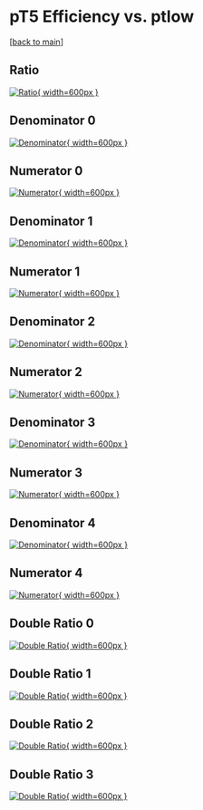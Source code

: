 # pT5 Efficiency vs. ptlow

[[back to main](./)]



## Ratio

[![Ratio](../mtv/var/pT5_xtr_13_-1_eff_ptlow.png){ width=600px }](../mtv/var/pT5_xtr_13_-1_eff_ptlow.pdf)

## Denominator 0

[![Denominator](../mtv/den/pT5_xtr_13_-1_eff_ptlow_den0.png){ width=600px }](../mtv/den/pT5_xtr_13_-1_eff_ptlow_den0.pdf)

## Numerator 0

[![Numerator](../mtv/num/pT5_xtr_13_-1_eff_ptlow_num0.png){ width=600px }](../mtv/num/pT5_xtr_13_-1_eff_ptlow_num0.pdf)

## Denominator 1

[![Denominator](../mtv/den/pT5_xtr_13_-1_eff_ptlow_den1.png){ width=600px }](../mtv/den/pT5_xtr_13_-1_eff_ptlow_den1.pdf)

## Numerator 1

[![Numerator](../mtv/num/pT5_xtr_13_-1_eff_ptlow_num1.png){ width=600px }](../mtv/num/pT5_xtr_13_-1_eff_ptlow_num1.pdf)

## Denominator 2

[![Denominator](../mtv/den/pT5_xtr_13_-1_eff_ptlow_den2.png){ width=600px }](../mtv/den/pT5_xtr_13_-1_eff_ptlow_den2.pdf)

## Numerator 2

[![Numerator](../mtv/num/pT5_xtr_13_-1_eff_ptlow_num2.png){ width=600px }](../mtv/num/pT5_xtr_13_-1_eff_ptlow_num2.pdf)

## Denominator 3

[![Denominator](../mtv/den/pT5_xtr_13_-1_eff_ptlow_den3.png){ width=600px }](../mtv/den/pT5_xtr_13_-1_eff_ptlow_den3.pdf)

## Numerator 3

[![Numerator](../mtv/num/pT5_xtr_13_-1_eff_ptlow_num3.png){ width=600px }](../mtv/num/pT5_xtr_13_-1_eff_ptlow_num3.pdf)

## Denominator 4

[![Denominator](../mtv/den/pT5_xtr_13_-1_eff_ptlow_den4.png){ width=600px }](../mtv/den/pT5_xtr_13_-1_eff_ptlow_den4.pdf)

## Numerator 4

[![Numerator](../mtv/num/pT5_xtr_13_-1_eff_ptlow_num4.png){ width=600px }](../mtv/num/pT5_xtr_13_-1_eff_ptlow_num4.pdf)

## Double Ratio 0

[![Double Ratio](../mtv/ratio/pT5_xtr_13_-1_eff_ptlow_ratio0.png){ width=600px }](../mtv/ratio/pT5_xtr_13_-1_eff_ptlow_ratio0.pdf)

## Double Ratio 1

[![Double Ratio](../mtv/ratio/pT5_xtr_13_-1_eff_ptlow_ratio1.png){ width=600px }](../mtv/ratio/pT5_xtr_13_-1_eff_ptlow_ratio1.pdf)

## Double Ratio 2

[![Double Ratio](../mtv/ratio/pT5_xtr_13_-1_eff_ptlow_ratio2.png){ width=600px }](../mtv/ratio/pT5_xtr_13_-1_eff_ptlow_ratio2.pdf)

## Double Ratio 3

[![Double Ratio](../mtv/ratio/pT5_xtr_13_-1_eff_ptlow_ratio3.png){ width=600px }](../mtv/ratio/pT5_xtr_13_-1_eff_ptlow_ratio3.pdf)

